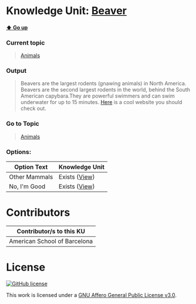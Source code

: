 # Knowledge Unit: [Beaver](../../knowledge_units/animals/beaver.md)

#### [:arrow_up: Go up](../../topics/animals.md)
### Current topic
> [Animals](../../topics/animals.md)
### Output
> Beavers are the largest rodents (gnawing animals) in North America. Beavers are the second largest rodents in the world, behind the South American capybara.They are powerful swimmers and can swim underwater for up to 15 minutes. [Here](https://www.livescience.com/52460-beavers.html) is a cool website you should check out.
### Go to Topic
> [Animals](../../topics/animals.md)

### Options: 

| Option Text | Knowledge Unit |
| - | - |  
| Other Mammals  |  Exists ([View](../../knowledge_units/animals/other-mammals.md))  |  
| No, I&#039;m Good  |  Exists ([View](../../knowledge_units/animals/no-im-good.md))  | 

# Contributors

| Contributor/s to this KU |
| - | 
| American School of Barcelona |

# License
[![GitHub license](https://img.shields.io/github/license/inbrainz/cerebro)](https://github.com/inbrainz/cerebro/blob/master/LICENSE)

This work is licensed under a [GNU Affero General Public License v3.0](https://www.gnu.org/licenses/agpl-3.0.txt).